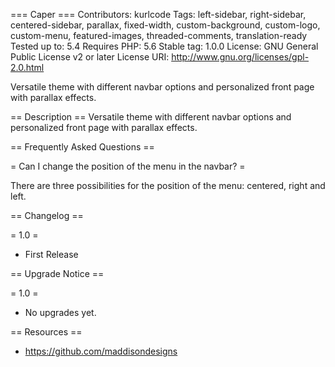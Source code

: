 === Caper ===
Contributors: kurlcode
Tags: left-sidebar, right-sidebar, centered-sidebar, parallax, fixed-width, custom-background, custom-logo, custom-menu, featured-images, threaded-comments, translation-ready
Tested up to: 5.4
Requires PHP: 5.6
Stable tag: 1.0.0
License: GNU General Public License v2 or later
License URI: http://www.gnu.org/licenses/gpl-2.0.html

Versatile theme with different navbar options and personalized front page with parallax effects.

== Description ==
Versatile theme with different navbar options and personalized front page with parallax effects.

== Frequently Asked Questions ==

= Can I change the position of the menu in the navbar? =

There are three possibilities for the position of the menu: centered, right and left. 

== Changelog ==

= 1.0 =
* First Release

== Upgrade Notice ==

= 1.0 =
* No upgrades yet.


== Resources ==
* https://github.com/maddisondesigns